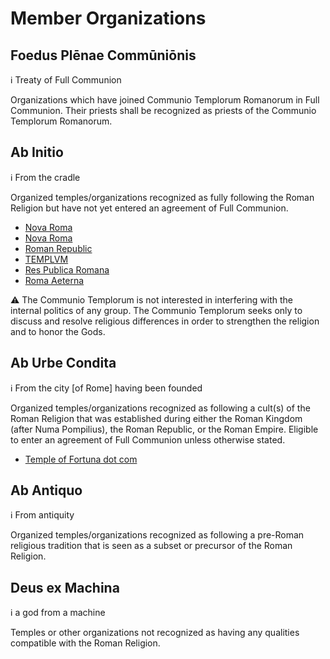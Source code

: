 Member Organizations
======

Foedus Plēnae Commūniōnis
------
:information_source: Treaty of Full Communion

Organizations which have joined Communio Templorum Romanorum in Full Communion. Their priests
shall be recognized as priests of the Communio Templorum Romanorum.

Ab Initio
--
:information_source: From the cradle

Organized temples/organizations recognized as fully following the Roman Religion but have not
yet entered an agreement of Full Communion.

* [Nova Roma](http://www.novaroma.org/nr/Category:Religio_Romana_(Nova_Roma))
* [Nova Roma](http://nova-roma.org/)
* [Roman Republic](http://romanrepublic.org/bibliotheca/wiki/sacerdotes.html)
* [TEMPLVM](http://www.templvm.org)
* [Res Publica Romana](http://www.respublica-romana.com/home)
* [Roma Aeterna](https://www.facebook.com/groups/RomaAeterna)

:warning: The Communio Templorum is not interested in interfering with the internal politics of any group.
	The Communio Templorum seeks only to discuss and resolve religious differences in order to strengthen
	the religion and to honor the Gods.

Ab Urbe Condita
--
:information_source: From the city [of Rome] having been founded

Organized temples/organizations recognized as following a cult(s) of the Roman Religion that was
established during either the Roman Kingdom (after Numa Pompilius), the Roman Republic, or the
Roman Empire. Eligible to enter an agreement of Full Communion unless otherwise stated.

* [Temple of Fortuna dot com](http://www.templeoffortuna.com)

Ab Antiquo
--
:information_source: From antiquity

Organized temples/organizations recognized as following a pre-Roman religious tradition that is
seen as a subset or precursor of the Roman Religion.

Deus ex Machina
----
:information_source: a god from a machine

Temples or other organizations not recognized as having any qualities compatible with the Roman
Religion.
